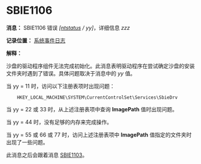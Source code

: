 # SBIE1106

**消息：** SBIE1106 错误 _[[ntstatus](NtStatusCodes.md) / yy]_，详细信息 _zzz_

**记录位置：** [系统事件日志](SystemEventLog.md)

**解释：**

沙盘的驱动程序组件无法完成初始化。此消息表明驱动程序在尝试确定沙盘的安装文件夹时遇到了错误。具体问题取决于消息中的 _yy_ 值。

当 yy = 11 时，访问以下注册表项时出现问题：
```
	HKEY_LOCAL_MACHINE\SYSTEM\CurrentControlSet\Services\SbieDrv
```

当 yy = 22 或 33 时，从上述注册表项中查询 **ImagePath** 值时出现问题。

当 yy = 44 时，没有足够的内存来完成操作。

当 yy = 55 或 66 或 77 时，访问上述注册表项中 **ImagePath** 值指定的文件夹时出现了一些问题。

此消息之后会跟着消息 [SBIE1103](SBIE1103.md)。

